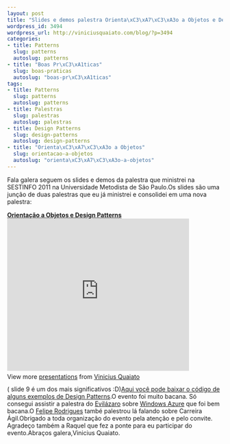 ```yaml
--- 
layout: post
title: "Slides e demos palestra Orienta\xC3\xA7\xC3\xA3o a Objetos e Design Patterns"
wordpress_id: 3494
wordpress_url: http://viniciusquaiato.com/blog/?p=3494
categories: 
- title: Patterns
  slug: patterns
  autoslug: patterns
- title: "Boas Pr\xC3\xA1ticas"
  slug: boas-praticas
  autoslug: "boas-pr\xC3\xA1ticas"
tags: 
- title: Patterns
  slug: patterns
  autoslug: patterns
- title: Palestras
  slug: palestras
  autoslug: palestras
- title: Design Patterns
  slug: design-patterns
  autoslug: design-patterns
- title: "Orienta\xC3\xA7\xC3\xA3o a Objetos"
  slug: orientacao-a-objetos
  autoslug: "orienta\xC3\xA7\xC3\xA3o-a-objetos"
---
```

Fala galera seguem os slides e demos da palestra que ministrei na SESTINFO 2011 na Universidade Metodista de São Paulo.Os slides são uma junção de duas palestras que eu já ministrei e consolidei em uma nova palestra:<div style="width:425px" id="__ss_8087368"> **[Orientação a Objetos e Design Patterns](http://www.slideshare.net/viniciusquaiato/orientao-a-objetos-e-design-patterns "Orientação a Objetos e Design Patterns")** <iframe src="http://www.slideshare.net/slideshow/embed_code/8087368" width="425" height="355" frameborder="0" marginwidth="0" marginheight="0" scrolling="no"></iframe> <div style="padding:5px 0 12px"> View more [presentations](http://www.slideshare.net/) from [Vinicius Quaiato](http://www.slideshare.net/viniciusquaiato) </div> </div>( slide 9 é um dos mais significativos :D)[Aqui você pode baixar o código de alguns exemplos de Design Patterns](http://viniciusquaiato.com/files/codesamples/DesignPatterns/DesignPatterns.zip).O evento foi muito bacana. Só consegui assistir a palestra do [Evilázaro](http://twitter.com/evilazaro) sobre [Windows Azure](http://viniciusquaiato.com/blog/category/windows-azure/) que foi bem bacana.O [Felipe Rodrigues](http://twitter.com/felipero) també palestrou lá falando sobre Carreira Ágil.Obrigado a toda organização do evento pela atenção e pelo convite. Agradeço também a Raquel que fez a ponte para eu participar do evento.Abraços galera,Vinicius Quaiato.
